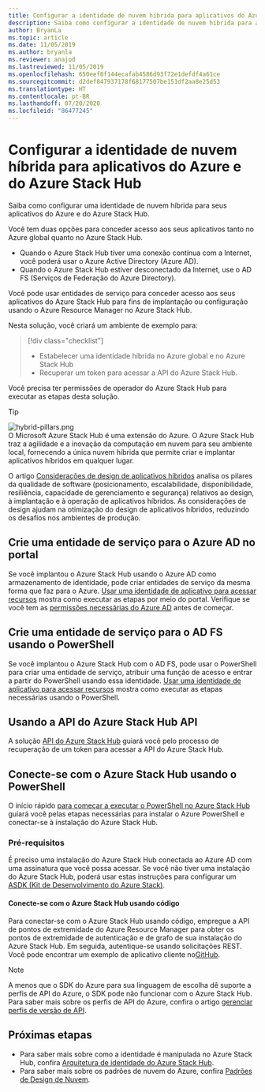 ```yaml
---
title: Configurar a identidade de nuvem híbrida para aplicativos do Azure e do Azure Stack Hub
description: Saiba como configurar a identidade de nuvem híbrida para aplicativos do Azure e do Azure Stack Hub.
author: BryanLa
ms.topic: article
ms.date: 11/05/2019
ms.author: bryanla
ms.reviewer: anajod
ms.lastreviewed: 11/05/2019
ms.openlocfilehash: 650eef0f144ecafab4586d93f72e1defdf4a61ce
ms.sourcegitcommit: d2def847937178f68177507be151df2aa8e25d53
ms.translationtype: HT
ms.contentlocale: pt-BR
ms.lasthandoff: 07/20/2020
ms.locfileid: "86477245"
---
```

# <a name="configure-hybrid-cloud-identity-for-azure-and-azure-stack-hub-apps"></a>Configurar a identidade de nuvem híbrida para aplicativos do Azure e do Azure Stack Hub

Saiba como configurar uma identidade de nuvem híbrida para seus aplicativos do Azure e do Azure Stack Hub.

Você tem duas opções para conceder acesso aos seus aplicativos tanto no Azure global quanto no Azure Stack Hub.

 * Quando o Azure Stack Hub tiver uma conexão contínua com a Internet, você poderá usar o Azure Active Directory (Azure AD).
 * Quando o Azure Stack Hub estiver desconectado da Internet, use o AD FS (Serviços de Federação do Azure Directory).

Você pode usar entidades de serviço para conceder acesso aos seus aplicativos do Azure Stack Hub para fins de implantação ou configuração usando o Azure Resource Manager no Azure Stack Hub.

Nesta solução, você criará um ambiente de exemplo para:

> [!div class="checklist"]
> - Estabelecer uma identidade híbrida no Azure global e no Azure Stack Hub
> - Recuperar um token para acessar a API do Azure Stack Hub.

Você precisa ter permissões de operador do Azure Stack Hub para executar as etapas desta solução.

> [!Tip]  
> ![hybrid-pillars.png](./media/solution-deployment-guide-cross-cloud-scaling/hybrid-pillars.png)  
> O Microsoft Azure Stack Hub é uma extensão do Azure. O Azure Stack Hub traz a agilidade e a inovação da computação em nuvem para seu ambiente local, fornecendo a única nuvem híbrida que permite criar e implantar aplicativos híbridos em qualquer lugar.  
> 
> O artigo [Considerações de design de aplicativos híbridos](overview-app-design-considerations.md) analisa os pilares da qualidade de software (posicionamento, escalabilidade, disponibilidade, resiliência, capacidade de gerenciamento e segurança) relativos ao design, à implantação e à operação de aplicativos híbridos. As considerações de design ajudam na otimização do design de aplicativos híbridos, reduzindo os desafios nos ambientes de produção.

## <a name="create-a-service-principal-for-azure-ad-in-the-portal"></a>Crie uma entidade de serviço para o Azure AD no portal

Se você implantou o Azure Stack Hub usando o Azure AD como armazenamento de identidade, pode criar entidades de serviço da mesma forma que faz para o Azure. [Usar uma identidade de aplicativo para acessar recursos](/azure-stack/operator/azure-stack-create-service-principals.md#manage-an-azure-ad-app-identity) mostra como executar as etapas por meio do portal. Verifique se você tem as [permissões necessárias do Azure AD](/azure/azure-resource-manager/resource-group-create-service-principal-portal#required-permissions) antes de começar.

## <a name="create-a-service-principal-for-ad-fs-using-powershell"></a>Crie uma entidade de serviço para o AD FS usando o PowerShell

Se você implantou o Azure Stack Hub com o AD FS, pode usar o PowerShell para criar uma entidade de serviço, atribuir uma função de acesso e entrar a partir do PowerShell usando essa identidade. [Usar uma identidade de aplicativo para acessar recursos](/azure-stack/operator/azure-stack-create-service-principals.md#manage-an-ad-fs-app-identity) mostra como executar as etapas necessárias usando o PowerShell.

## <a name="using-the-azure-stack-hub-api"></a>Usando a API do Azure Stack Hub API

A solução [API do Azure Stack Hub](/azure-stack/user/azure-stack-rest-api-use.md) guiará você pelo processo de recuperação de um token para acessar a API do Azure Stack Hub.

## <a name="connect-to-azure-stack-hub-using-powershell"></a>Conecte-se com o Azure Stack Hub usando o PowerShell

O início rápido [para começar a executar o PowerShell no Azure Stack Hub](/azure-stack/operator/azure-stack-powershell-install.md) guiará você pelas etapas necessárias para instalar o Azure PowerShell e conectar-se à instalação do Azure Stack Hub.

### <a name="prerequisites"></a>Pré-requisitos

É preciso uma instalação do Azure Stack Hub conectada ao Azure AD com uma assinatura que você possa acessar. Se você não tiver uma instalação do Azure Stack Hub, poderá usar estas instruções para configurar um [ASDK (Kit de Desenvolvimento do Azure Stack)](/azure-stack/asdk/asdk-install.md).

#### <a name="connect-to-azure-stack-hub-using-code"></a>Conecte-se com o Azure Stack Hub usando código

Para conectar-se com o Azure Stack Hub usando código, empregue a API de pontos de extremidade do Azure Resource Manager para obter os pontos de extremidade de autenticação e de grafo de sua instalação do Azure Stack Hub. Em seguida, autentique-se usando solicitações REST. Você pode encontrar um exemplo de aplicativo cliente no[GitHub](https://github.com/shriramnat/HybridARMApplication).

>[!Note]
>A menos que o SDK do Azure para sua linguagem de escolha dê suporte a perfis de API do Azure, o SDK pode não funcionar com o Azure Stack Hub. Para saber mais sobre os perfis de API do Azure, confira o artigo [gerenciar perfis de versão de API](/azure-stack/user/azure-stack-version-profiles.md).

## <a name="next-steps"></a>Próximas etapas

- Para saber mais sobre como a identidade é manipulada no Azure Stack Hub, confira [Arquitetura de identidade do Azure Stack Hub](/azure-stack/operator/azure-stack-identity-architecture.md).
- Para saber mais sobre os padrões de nuvem do Azure, confira [Padrões de Design de Nuvem](/azure/architecture/patterns).
